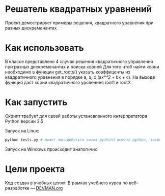 # Решатель квадратных уравнений

Проект демострирует примеры решения, квадратного уравнения при разных дискременантах

# Как использовать

В классе представлено 4 случая решения квадратичного управления при разных дискременантах и поиска корней
Для того чтоб найти корни необходимо в функции get_roots() указать коэффиценты из квадратичного уравнения в порядке a, b, c (a*x**2 + b*x + c). На выходе функция даст корни квадратичного уровениея root1 и root2.

# Как запустить

Скрипт требует для своей работы установленного интерпретатора Python версии 3.5

Запуск на Linux:

```bash
python tests.py # может понадобиться вызов python3 вместо python, зависит от настроек операционной системы
```

Запуск на Windows происходит аналогично.

# Цели проекта

Код создан в учебных целях. В рамках учебного курса по веб-разработке ― [DEVMAN.org](https://devman.org)
